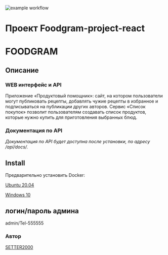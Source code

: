 ![example workflow](https://github.com/SETTER2000/foodgram-project-react/actions/workflows/main.yml/badge.svg)
# Проект Foodgram-project-react
# FOODGRAM 

## Описание

### WEB интерфейс и API
Приложение «Продуктовый помощник»: сайт, на котором пользователи могут 
публиковать рецепты, добавлять чужие рецепты в избранное и подписываться на 
публикации других авторов. Сервис «Список покупок» позволит пользователям 
создавать список продуктов, которые нужно купить для приготовления выбранных 
блюд.

 
### Документация по API
_Документация по API будет доступна после установки, по адресу /api/docs/._


## Install
Предварительно установить Docker:

<a href="https://www.digitalocean.com/community/tutorials/how-to-install-and-use-docker-on-ubuntu-20-04-ru">Ubuntu 20.04</a>

<a href="https://docs.docker.com/desktop/windows/install/">Windows 10</a>

##  логин/пароль админа

admin/Tel-555555

### Автор
<a href="https://github.com/SETTER2000">SETTER2000</a>


